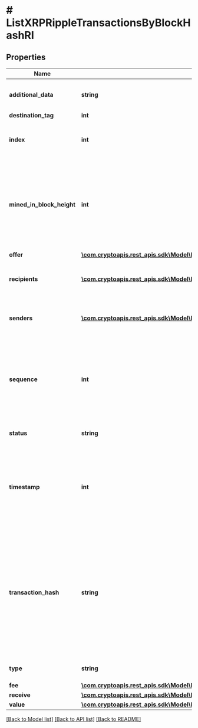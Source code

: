 # # ListXRPRippleTransactionsByBlockHashRI

## Properties

Name | Type | Description | Notes
------------ | ------------- | ------------- | -------------
**additional_data** | **string** | Represents any additional data that may be needed. | [optional]
**destination_tag** | **int** |  | [optional]
**index** | **int** | Represents the index position of the transaction in the specific block. |
**mined_in_block_height** | **int** | Represents the hight of the block where this transaction was mined/confirmed for first time. The height is defined as the number of blocks in the blockchain preceding this specific block. |
**offer** | [**\com.cryptoapis.rest_apis.sdk\Model\ListXRPRippleTransactionsByBlockHashRIOffer**](ListXRPRippleTransactionsByBlockHashRIOffer.md) |  |
**recipients** | [**\com.cryptoapis.rest_apis.sdk\Model\ListXRPRippleTransactionsByBlockHashRIRecipientsInner[]**](ListXRPRippleTransactionsByBlockHashRIRecipientsInner.md) | Represents an object of addresses that receive the transactions. |
**senders** | [**\com.cryptoapis.rest_apis.sdk\Model\ListXRPRippleTransactionsByBlockHashRISendersInner[]**](ListXRPRippleTransactionsByBlockHashRISendersInner.md) | Represents an object of addresses that provide the funds. |
**sequence** | **int** | Defines the transaction input&#39;s sequence as an integer, which is is used when transactions are replaced with newer versions before LockTime. |
**status** | **string** | Defines the status of the transaction. |
**timestamp** | **int** | Defines the exact date/time in Unix Timestamp when this transaction was mined, confirmed or first seen in Mempool, if it is unconfirmed. |
**transaction_hash** | **string** | Represents the same as &#x60;transactionId&#x60; for account-based protocols like Ethereum, while it could be different in UTXO-based protocols like Bitcoin. E.g., in UTXO-based protocols &#x60;hash&#x60; is different from &#x60;transactionId&#x60; for SegWit transactions. |
**type** | **string** | Defines the type of the transaction. |
**fee** | [**\com.cryptoapis.rest_apis.sdk\Model\ListXRPRippleTransactionsByBlockHashRIFee**](ListXRPRippleTransactionsByBlockHashRIFee.md) |  |
**receive** | [**\com.cryptoapis.rest_apis.sdk\Model\ListXRPRippleTransactionsByBlockHashRIReceive**](ListXRPRippleTransactionsByBlockHashRIReceive.md) |  |
**value** | [**\com.cryptoapis.rest_apis.sdk\Model\ListXRPRippleTransactionsByBlockHashRIValue**](ListXRPRippleTransactionsByBlockHashRIValue.md) |  |

[[Back to Model list]](../../README.md#models) [[Back to API list]](../../README.md#endpoints) [[Back to README]](../../README.md)

